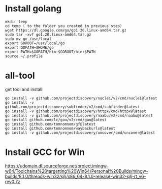# Install golang
~~~
mkdir temp
cd temp ( to the folder you created in previous step)
wget https://dl.google.com/go/go1.20.linux-amd64.tar.gz
sudo tar -xvf go1.20.linux-amd64.tar.gz
sudo mv go /usr/local
export GOROOT=/usr/local/go
export GOPATH=$HOME/go
export PATH=$GOPATH/bin:$GOROOT/bin:$PATH
source ~/.profile
~~~

# all-tool
get tool and install

```
go install -v github.com/projectdiscovery/nuclei/v2/cmd/nuclei@latest
go install -v github.com/projectdiscovery/subfinder/v2/cmd/subfinder@latest
go install -v github.com/projectdiscovery/httpx/cmd/httpx@latest
go install -v github.com/projectdiscovery/naabu/v2/cmd/naabu@latest
go install github.com/lc/gau/v2/cmd/gau@latest
go install github.com/tomnomnom/gf@latest
go install github.com/tomnomnom/waybackurls@latest
go install -v github.com/projectdiscovery/uncover/cmd/uncover@latest
```
# Install GCC for Win
https://udomain.dl.sourceforge.net/project/mingw-w64/Toolchains%20targetting%20Win64/Personal%20Builds/mingw-builds/8.1.0/threads-win32/sjlj/x86_64-8.1.0-release-win32-sjlj-rt_v6-rev0.7z
